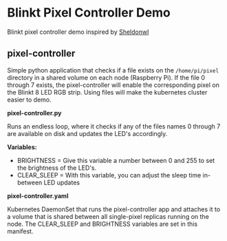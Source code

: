 # Blinkt Pixel Controller Demo

Blinkt pixel controller demo inspired by [Sheldonwl](https://github.com/Sheldonwl/rpi-travel-case)

## pixel-controller

Simple python application that checks if a file exists on the `/home/pi/pixel` directory in a shared volume on each node (Raspberry Pi). 
If the file 0 through 7 exists, the pixel-controller will enable the corresponding pixel on the Blinkt 8 LED RGB strip.
Using files will make the kubernetes cluster easier to demo. 

**pixel-controller.py**

Runs an endless loop, where it checks if any of the files names 0 through 7 are available on disk and updates the LED's accordingly.

**Variables:**

- BRIGHTNESS = Give this variable a number between 0 and 255 to set the brightness of the LED's.
- CLEAR_SLEEP = With this variable, you can adjust the sleep time in-between LED updates

**pixel-controller.yaml**

Kubernetes DaemonSet that runs the pixel-controller app and attaches it to a volume that is shared between all single-pixel replicas running on the node. The CLEAR_SLEEP and BRIGHTNESS variables are set in this manifest.
